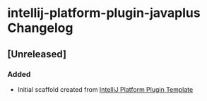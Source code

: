 <!-- Keep a Changelog guide -> https://keepachangelog.com -->

# intellij-platform-plugin-javaplus Changelog

## [Unreleased]
### Added
- Initial scaffold created from [IntelliJ Platform Plugin Template](https://github.com/JetBrains/intellij-platform-plugin-template)
